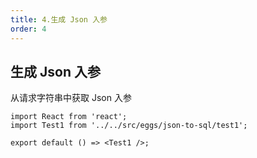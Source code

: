 ```yaml
---
title: 4.生成 Json 入参
order: 4
---
```


## 生成 Json 入参

从请求字符串中获取 Json 入参

```tsx
import React from 'react';
import Test1 from '../../src/eggs/json-to-sql/test1';

export default () => <Test1 />;
```

